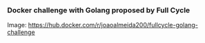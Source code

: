 ### Docker challenge with Golang proposed by Full Cycle

Image: https://hub.docker.com/r/joaoalmeida200/fullcycle-golang-challenge
